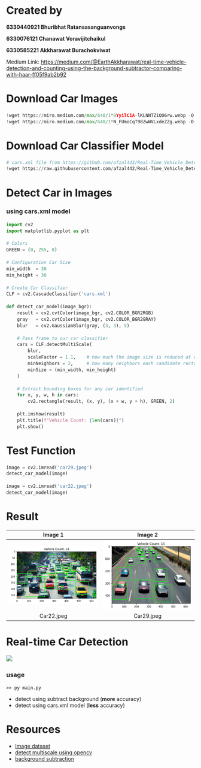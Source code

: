 # Created by
**6330440921 Bhuribhat Ratansasanguanvongs**

**6330076121 Chanawat Voravijitchaikul**

**6330585221 Akkharawat Burachokviwat**

Medium Link: https://medium.com/@EarthAkkharawat/real-time-vehicle-detection-and-counting-using-the-background-subtractor-comparing-with-haar-ff05f9ab2b92

# Download Car Images

```py
!wget https://miro.medium.com/max/640/1*0YyilCiA-lKLNNTZ1QO6rw.webp -O car22.jpeg
!wget https://miro.medium.com/max/640/1*N_FUmoCqT98ZwWVLxdeZZg.webp -O car29.jpeg
```

# Download Car Classifier Model

```py
# cars.xml file from https://github.com/afzal442/Real-Time_Vehicle_Detection-as-Simple/blob/master/cars.xml
!wget https://raw.githubusercontent.com/afzal442/Real-Time_Vehicle_Detection-as-Simple/master/cars.xml -O cars.xml
```

# Detect Car in Images

### using cars.xml model

```py
import cv2
import matplotlib.pyplot as plt

# Colors
GREEN = (0, 255, 0)

# Configuration Car Size
min_width  = 30
min_height = 30

# Create Car Classifier
CLF = cv2.CascadeClassifier('cars.xml')

def detect_car_model(image_bgr):
    result = cv2.cvtColor(image_bgr, cv2.COLOR_BGR2RGB)
    gray   = cv2.cvtColor(image_bgr, cv2.COLOR_BGR2GRAY)
    blur   = cv2.GaussianBlur(gray, (3, 3), 5)

    # Pass frame to our car classifier
    cars = CLF.detectMultiScale(
        blur, 
        scaleFactor = 1.1,    # how much the image size is reduced at each image scale
        minNeighbors = 2,     # how many neighbors each candidate rectangle should have to retain it
        minSize = (min_width, min_height)
    )

    # Extract bounding boxes for any car identified
    for x, y, w, h in cars:
        cv2.rectangle(result, (x, y), (x + w, y + h), GREEN, 2)

    plt.imshow(result)
    plt.title(f"Vehicle Count: {len(cars)}")
    plt.show()
```

# Test Function

```py
image = cv2.imread('car29.jpeg')
detect_car_model(image)

image = cv2.imread('car22.jpeg')
detect_car_model(image)
```

# Result

| Image 1 | Image 2 |
|:----------:|:----------:|
| <img src="Resources/result1.png" width="450"> | <img src="Resources/result2.png" width="450\"> |
| Car22.jpeg | Car29.jpeg |


# Real-time Car Detection

<img src="Resources/detectcar.gif" width="600">


### usage

```
>> py main.py
```

- detect using subtract background (**more** accuracy)
- detect using cars.xml model (**less** accuracy)


# Resources

- [Image dataset](https://www.kaggle.com/datasets/sshikamaru/car-object-detection)
- [detect multiscale using opencv](https://stackoverflow.com/questions/36218385/parameters-of-detectmultiscale-in-opencv-using-python)
- [background subtraction](https://www.geeksforgeeks.org/python-opencv-background-subtraction/)
